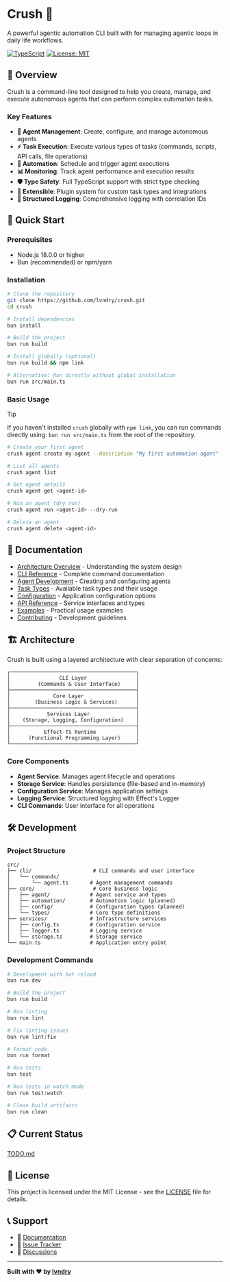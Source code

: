 # Crush 🚀

A powerful agentic automation CLI built with for managing agentic loops in daily life workflows.

[![TypeScript](https://img.shields.io/badge/TypeScript-100%25-blue.svg)](https://www.typescriptlang.org/)
[![License: MIT](https://img.shields.io/badge/License-MIT-yellow.svg)](https://opensource.org/licenses/MIT)

## 🎯 Overview

Crush is a command-line tool designed to help you create, manage, and execute autonomous agents that can perform complex automation tasks.

### Key Features

- **🤖 Agent Management**: Create, configure, and manage autonomous agents
- **⚡ Task Execution**: Execute various types of tasks (commands, scripts, API calls, file operations)
- **🔄 Automation**: Schedule and trigger agent executions
- **📊 Monitoring**: Track agent performance and execution results
- **🛡️ Type Safety**: Full TypeScript support with strict type checking
- **🔧 Extensible**: Plugin system for custom task types and integrations
- **📝 Structured Logging**: Comprehensive logging with correlation IDs

## 🚀 Quick Start

### Prerequisites

- Node.js 18.0.0 or higher
- Bun (recommended) or npm/yarn

### Installation

```bash
# Clone the repository
git clone https://github.com/lvndry/crush.git
cd crush

# Install dependencies
bun install

# Build the project
bun run build

# Install globally (optional)
bun run build && npm link

# Alternative: Run directly without global installation
bun run src/main.ts
```

### Basic Usage

> [!TIP]
> If you haven't installed `crush` globally with `npm link`, you can run commands directly using: `bun run src/main.ts` from the root of the repository.

```bash
# Create your first agent
crush agent create my-agent --description "My first automation agent"

# List all agents
crush agent list

# Get agent details
crush agent get <agent-id>

# Run an agent (dry run)
crush agent run <agent-id> --dry-run

# Delete an agent
crush agent delete <agent-id>
```


## 📖 Documentation

- [Architecture Overview](docs/architecture.md) - Understanding the system design
- [CLI Reference](docs/cli-reference.md) - Complete command documentation
- [Agent Development](docs/agent-development.md) - Creating and configuring agents
- [Task Types](docs/task-types.md) - Available task types and their usage
- [Configuration](docs/configuration.md) - Application configuration options
- [API Reference](docs/api-reference.md) - Service interfaces and types
- [Examples](docs/examples.md) - Practical usage examples
- [Contributing](docs/contributing.md) - Development guidelines

## 🏗️ Architecture

Crush is built using a layered architecture with clear separation of concerns:

```
┌─────────────────────────────────────────┐
│                CLI Layer                │
│         (Commands & User Interface)     │
├─────────────────────────────────────────┤
│              Core Layer                 │
│        (Business Logic & Services)      │
├─────────────────────────────────────────┤
│            Services Layer               │
│    (Storage, Logging, Configuration)    │
├─────────────────────────────────────────┤
│           Effect-TS Runtime             │
│      (Functional Programming Layer)     │
└─────────────────────────────────────────┘
```

### Core Components

- **Agent Service**: Manages agent lifecycle and operations
- **Storage Service**: Handles persistence (file-based and in-memory)
- **Configuration Service**: Manages application settings
- **Logging Service**: Structured logging with Effect's Logger
- **CLI Commands**: User interface for all operations

## 🛠️ Development

### Project Structure

```
src/
├── cli/                    # CLI commands and user interface
│   └── commands/
│       └── agent.ts       # Agent management commands
├── core/                   # Core business logic
│   ├── agent/             # Agent service and types
│   ├── automation/        # Automation logic (planned)
│   ├── config/            # Configuration types (planned)
│   └── types/             # Core type definitions
├── services/              # Infrastructure services
│   ├── config.ts          # Configuration service
│   ├── logger.ts          # Logging service
│   └── storage.ts         # Storage service
└── main.ts                # Application entry point
```

### Development Commands

```bash
# Development with hot reload
bun run dev

# Build the project
bun run build

# Run linting
bun run lint

# Fix linting issues
bun run lint:fix

# Format code
bun run format

# Run tests
bun test

# Run tests in watch mode
bun run test:watch

# Clean build artifacts
bun run clean
```

## 📋 Current Status

[TODO.md](./TODO.md)

## 📄 License

This project is licensed under the MIT License - see the [LICENSE](LICENSE) file for details.

## 📞 Support

- 📖 [Documentation](docs/)
- 🐛 [Issue Tracker](https://github.com/lvndry/crush/issues)
- 💬 [Discussions](https://github.com/lvndry/crush/discussions)

---

**Built with ❤️ by [lvndry](https://github.com/lvndry)**
